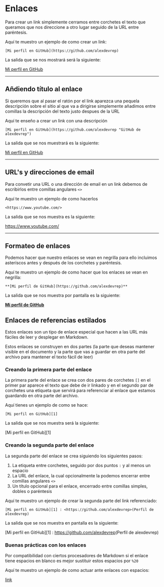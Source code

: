 
# Enlaces

Para crear un link simplemente cerramos entre corchetes el texto que queramos que nos direccione a otro lugar seguido de la URL entre paréntesis.

Aquí te muestro un ejemplo de como crear un link:

```
[Mi perfil en GitHub](https://github.com/alexdevrep)
```

La salida que se nos mostrará será la siguiente:

[Mi perfil en GitHub](https://github.com/alexdevrep)

---

## Añdiendo título al enlace

Si queremos que al pasar el ratón por el link aparezca una pequela descripción sobre el sitio al que va a dirigirse simplemente añadimos entre comillas la descripción del texto justo despues de la URL

Aquí te enseño a crear un link con una descripción

```
[Mi perfil en GitHub](https://github.com/alexdevrep "GitHub de alexdevrep")
```

La salida que se nos muestrará es la siguiente:

[Mi perfil en GitHub](https://github.com/alexdevrep "GitHub de alexdevrep")

---

## URL's y direcciones de email

Para convetir una URL o una dirección de email en un link debemos de escribirlos entre comillas angulares `<>`

Aquí te muestro un ejemplo de como hacerlos

```
<https://www.youtube.com/>
```

La salida que se nos muestra es la siguiente:

<https://www.youtube.com/>

---

## Formateo de enlaces

Podemos hacer que nuestro enlaces se vean en negrilla para ello incluimos
asteríscos antes y después de los corchetes y paréntesis.

Aquí te muestro un ejemplo de como hacer que los enlaces se vean en negrilla:

```
**[Mi perfil de GitHub](https://github.com/alexdevrep)**
```



La salida que se nos muestra por pantalla es la siguiente:

**[Mi perfil de GitHub](https://github.com/alexdevrep)**

## Enlaces de referencias estilados

Estos enlaces son un tipo de enlace especial que hacen a las URL más fáciles
de leer y desplegar en Markdown.

Estos enlaces se construyen en dos partes (la parte que deseas mantener visible en el
documento y la parte que vas a guardar en otra parte del archivo para mantener el texto 
fácil de leer)

### Creando la primera parte del enlace 

La primera parte del enlace se crea con dos pares de corchetes `[]` en el primer par
aparece el texto que debe de ir linkado y en el segundo par de corchetes una etiqueta que servirá para referenciar al enlace que estamos guardando en otra parte del archivo.

Aquí tienes un ejemplo de como se hace:

```
[Mi perfil en GitHub][1]
```

La salida que se nos muestra será la siguiente:

[Mi perfil en GitHub][1]


### Creando la segunda parte del enlace 

La segunda parte del enlace se crea siguiendo los siguientes pasos:

1. La etiqueta entre corchetes, seguido por dos puntos `:` y al menos un espacio
2. La URL del enlace, la cual opcionalmente la podemos encerrar entre comillas angulares `<>`
3. Un título opcional para el enlace, encerrado entre comillas simples, dobles o paréntesis

Aquí te muestro un ejemplo de crear la segunda parte del link referenciado:

```
[Mi perfil en GitHub][1] : <https://github.com/alexdevrep>(Perfil de alexdevrep)
```

La salida que se nos muestra en pantalla es la siguiente:

[Mi perfil en GitHub][1] : <https://github.com/alexdevrep>(Perfil de alexdevrep)


### Buenas prácticas con los enlaces 

Por compatibilidad con ciertos procesadores de Markdown si el enlace tiene espacios en blanco
es mejor sustituir estos espacios por `%20`

Aquí te muestro un ejemplo de como actuar ante enlaces con espacios:

[link](https://ejemplo.com/my%20pagina%20web)


